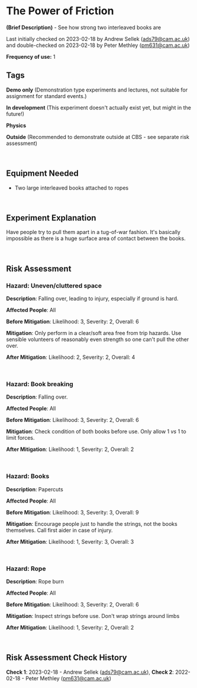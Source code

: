 # The Power of Friction

**(Brief Description)** - See how strong two interleaved books are

Last initially checked on 2023-02-18 by Andrew Sellek (ads79@cam.ac.uk) and double-checked on 2023-02-18 by Peter Methley (pm631@cam.ac.uk)

**Frequency of use:** 1

## Tags
<!--- Start Tags (DO NOT REMOVE THIS COMMENT) --->

<!-- List of all possible major tags: Delete as appropriate -->

**Demo only** (Demonstration type experiments and lectures, not suitable for assignment for standard events.)

**In development** (This experiment doesn't actually exist yet, but might in the future!)

**Physics**

**Outside** (Recommended to demonstrate outside at CBS - see separate risk assessment)

<!-- Add any more tags that are appropriate -->

<!--- End Tags (DO NOT REMOVE THIS COMMENT) --->

<br/>

## Equipment Needed

- Two large interleaved books attached to ropes

<br/>

## Experiment Explanation

<!-- Here are some example headings to follow, but feel free to ignore these and / or make your own! -->

Have people try to pull them apart in a tug-of-war fashion. It's basically impossible as there is a huge surface area of contact between the books.

<br/>

## Risk Assessment

<!-- Hazard section: Copy and paste this for as many hazards that there are -->

### **Hazard**: Uneven/cluttered space

**Description**: Falling over, leading to injury, especially if ground is hard.

**Affected People**: All 

**Before Mitigation**: Likelihood: 3, Severity: 2, Overall: 6

**Mitigation**: Only perform in a clear/soft area free from trip hazards. Use sensible volunteers of reasonably even strength so one can't pull the other over.

**After Mitigation**: Likelihood: 2, Severity: 2, Overall: 4

<br/>

### **Hazard**: Book breaking

**Description**: Falling over.

**Affected People**: All 

**Before Mitigation**: Likelihood: 3, Severity: 2, Overall: 6

**Mitigation**: Check condition of both books before use. Only allow 1 *vs* 1 to limit forces.

**After Mitigation**: Likelihood: 1, Severity: 2, Overall: 2

<br/>

### **Hazard**: Books

**Description**: Papercuts

**Affected People**: All 

**Before Mitigation**: Likelihood: 3, Severity: 3, Overall: 9

**Mitigation**: Encourage people just to handle the strings, not the books themselves. Call first aider in case of injury.

**After Mitigation**: Likelihood: 1, Severity: 3, Overall: 3

<br/>

### **Hazard**: Rope

**Description**: Rope burn

**Affected People**: All 

**Before Mitigation**: Likelihood: 3, Severity: 2, Overall: 6

**Mitigation**: Inspect strings before use. Don't wrap strings around limbs

**After Mitigation**: Likelihood: 1, Severity: 2, Overall: 2

<br/>
<!-- End of hazard section. -->

## Risk Assessment Check History

**Check 1**: 2023-02-18 - Andrew Sellek (ads79@cam.ac.uk), **Check 2**: 2022-02-18 - Peter Methley (pm631@cam.ac.uk)

<!-- (duplicate as necessary) -->
